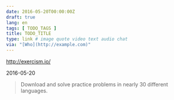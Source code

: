 ```yaml
---
date: 2016-05-20T00:00:00Z
draft: true
lang: en
tags: [ TODO_TAGS ]
title: TODO_TITLE
type: link # image quote video text audio chat
via: "[Who](http://example.com)"
---
```


<http://exercism.io/>

2016-05-20
> Download and solve practice problems in nearly 30 different languages.





